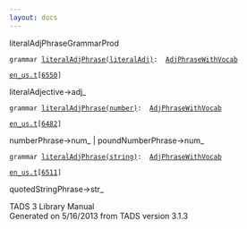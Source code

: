 ```yaml
---
layout: docs
---
```

<span class="title">literalAdjPhrase</span><span class="type">GrammarProd</span>

`grammar `<span class="classExtLink">[`literalAdjPhrase(literalAdj)`](../object/literalAdjPhrase(literalAdj).html)</span>` :   `[`AdjPhraseWithVocab`](../object/AdjPhraseWithVocab.html)

[`en_us.t`](../file/en_us.t.html)`[`[`6550`](../source/en_us.t.html#6550)`]`



literalAdjective-\>adj\_  



`grammar `<span class="classExtLink">[`literalAdjPhrase(number)`](../object/literalAdjPhrase(number).html)</span>` :   `[`AdjPhraseWithVocab`](../object/AdjPhraseWithVocab.html)

[`en_us.t`](../file/en_us.t.html)`[`[`6482`](../source/en_us.t.html#6482)`]`



numberPhrase-\>num\_ \| poundNumberPhrase-\>num\_  



`grammar `<span class="classExtLink">[`literalAdjPhrase(string)`](../object/literalAdjPhrase(string).html)</span>` :   `[`AdjPhraseWithVocab`](../object/AdjPhraseWithVocab.html)

[`en_us.t`](../file/en_us.t.html)`[`[`6511`](../source/en_us.t.html#6511)`]`



quotedStringPhrase-\>str\_  





TADS 3 Library Manual  
Generated on 5/16/2013 from TADS version 3.1.3


